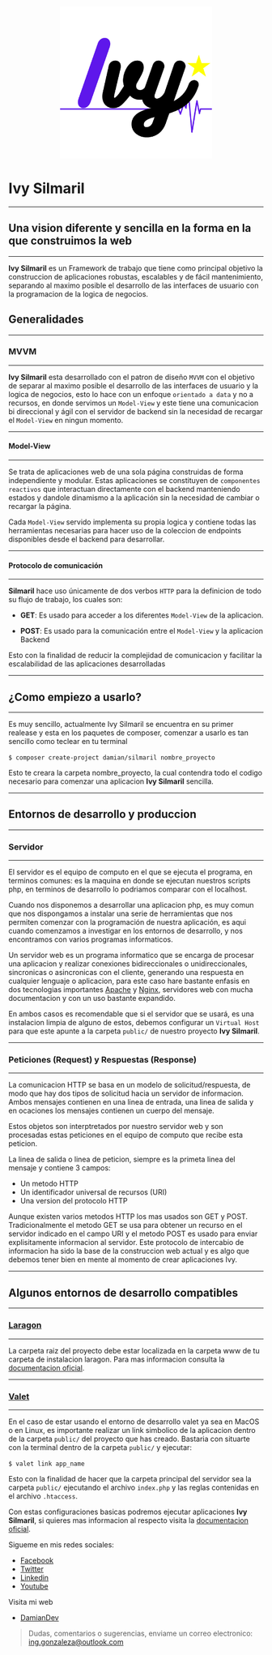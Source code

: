 <p align="center"><img src="Ivy.png" width="300"></a></p>

# Ivy Silmaril 

--- 

## Una vision diferente y sencilla en la forma en la que construimos la web 

---

**Ivy Silmaril** es un Framework de trabajo que tiene como principal objetivo la construccion de aplicaciones robustas, escalables y de fácil mantenimiento, separando al maximo posible el desarrollo de las interfaces de usuario con la programacion de la logica de negocios.

## Generalidades
---
### MVVM
---
**Ivy Silmaril** esta desarrollado con el patron de diseño ``MVVM`` con el objetivo de separar al maximo posible el desarrollo de las interfaces de usuario y la logica de negocios, esto lo hace con un enfoque ``orientado a data`` y no a recursos, en donde servimos un ``Model-View`` y este tiene una comunicacion bi direccional y ágil  con el servidor de backend sin la necesidad de recargar el ``Model-View`` en ningun momento.

---

#### **Model-View** 
---
Se trata de aplicaciones web de una sola página construidas de forma independiente y modular. Estas aplicaciones se constituyen de ``componentes reactivos`` que interactuan directamente con el backend manteniendo estados y dandole dinamismo a la aplicación sin la necesidad de cambiar o recargar la página.

Cada ``Model-View`` servido implementa su propia logica y contiene todas las herramientas necesarias para hacer uso de la coleccion de endpoints disponibles desde el backend para desarrollar.

--- 

#### **Protocolo de comunicación**
---

**Silmaril** hace uso únicamente de dos verbos ``HTTP`` para la definicion de todo su flujo de trabajo, los cuales son: 

- **GET**: Es usado para acceder a los diferentes ``Model-View`` de la aplicacion.

- **POST**: Es usado para la comunicación entre el ``Model-View`` y la aplicacion Backend

Esto con la finalidad de reducir la complejidad de comunicacion y facilitar la escalabilidad de las aplicaciones desarrolladas

---
## ¿Como empiezo a usarlo?

---

Es muy sencillo, actualmente Ivy Silmaril se encuentra en su primer realease y esta en los paquetes de composer, comenzar a usarlo es tan sencillo como teclear en tu terminal 

``$ composer create-project damian/silmaril nombre_proyecto``

Esto te creara la carpeta nombre_proyecto, la cual contendra todo el codigo necesario para comenzar una aplicacion **Ivy Silmaril** sencilla. 

---

## Entornos de desarrollo y produccion

---

### **Servidor**

---
El servidor es el equipo de computo en el que se ejecuta el programa, en terminos comunes: es la maquina en donde se ejecutan nuestros scripts php, en terminos de desarrollo lo podriamos comparar con el localhost.

Cuando nos disponemos a desarrollar una aplicacion php, es muy comun que nos dispongamos a instalar una serie de herramientas que nos permiten comenzar con la programación de nuestra aplicación, es aqui cuando comenzamos a investigar en los entornos de desarrollo, y nos encontramos con varios programas informaticos.

Un servidor web es un programa informatico que se encarga de procesar una aplicacion y realizar conexiones bidireccionales o unidireccionales, sincronicas o asincronicas con el cliente, generando una respuesta en cualquier lenguaje o aplicacion, para este caso hare bastante enfasis en dos tecnologias importantes [Apache](https://httpd.apache.org) y [Nginx](https://www.nginx.com), servidores web con mucha documentacion y con un uso bastante expandido.

En ambos casos es recomendable que si el servidor que se usará, es una instalacion limpia de alguno de estos, debemos configurar un ``Virtual Host`` para que este apunte a la carpeta ``public/`` de nuestro proyecto **Ivy Silmaril**.

---

### **Peticiones (Request) y Respuestas (Response)**
---
La comunicacion HTTP se basa en un modelo de solicitud/respuesta, de modo que hay dos tipos de solicitud hacia un servidor de informacion. Ambos mensajes contienen en una linea de entrada, una linea de salida y en ocaciones los mensajes contienen un cuerpo del mensaje. 

Estos objetos son interptretados por nuestro servidor web y son procesadas estas peticiones en el equipo de computo que recibe esta peticion.

La linea de salida o linea de peticion, siempre es la primeta linea del mensaje y contiene 3 campos:

- Un metodo HTTP
- Un identificador universal de recursos (URI)
- Una version del protocolo HTTP

Aunque existen varios metodos HTTP los mas usados son GET y POST. Tradicionalmente el metodo GET se usa para obtener un recurso en el servidor indicado en el campo URI y el metodo POST es usado para enviar explisitamente informacion al servidor. Este protocolo de intercabio de informacion ha sido la base de la construccion web actual y es algo que debemos tener bien en mente al momento de crear aplicaciones Ivy.

---

## Algunos entornos de desarrollo compatibles
---
### [Laragon](https://laragon.org)
---

La carpeta raiz del proyecto debe estar localizada en la carpeta www de tu carpeta de instalacion laragon. Para mas informacion consulta la [documentacion oficial](https://laragon.org/docs/install.html).

---

### [Valet](https://laravel.com/docs/7.x/valet)
---

En el caso de estar usando el entorno de desarrollo valet ya sea en MacOS o en Linux, es importante realizar un link simbolico de la aplicacion dentro de la carpeta ``public/`` del proyecto que has creado. Bastaria con situarte con la terminal dentro de la carpeta ``public/`` y ejecutar:

``$ valet link app_name``

Esto con la finalidad de hacer que la carpeta principal del servidor sea la carpeta ``public/`` ejecutando el archivo ``index.php`` y las reglas contenidas en el archivo ``.htaccess``.

Con estas configuraciones basicas podremos ejecutar aplicaciones **Ivy Silmaril**, si quieres mas informacion al respecto visita la [documentacion oficial](https://laravel.com/docs/7.x/valet).

Sigueme en mis redes sociales:
- [Facebook](https://www.facebook.com/DamianGonzalezDev)
- [Twitter](https://twitter.com/DamianDev1)
- [Linkedin](https://www.linkedin.com/in/damiangonzalezdev/)
- [Youtube](https://www.youtube.com/channel/UCS2RPa81nBPQAiUFjmy2aWA?view_as=subscriber)


Visita mi web
 
 - [DamianDev](https://damiandev.herokuapp.com)


> Dudas, comentarios o sugerencias, enviame un correo electronico: [ing.gonzaleza@outlook.com](mailto:ing.gonzaleza@outlook.com)
